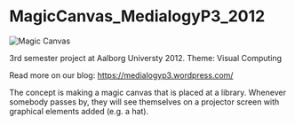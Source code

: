 MagicCanvas_MedialogyP3_2012
============================

![Magic Canvas](http://i.imgur.com/UYZOU.png?2)

3rd semester project at Aalborg Universty 2012. Theme: Visual Computing

Read more on our blog: https://medialogyp3.wordpress.com/

The concept is making a magic canvas that is placed at a library. Whenever somebody passes by, they will see themselves
on a projector screen with graphical elements added (e.g. a hat).